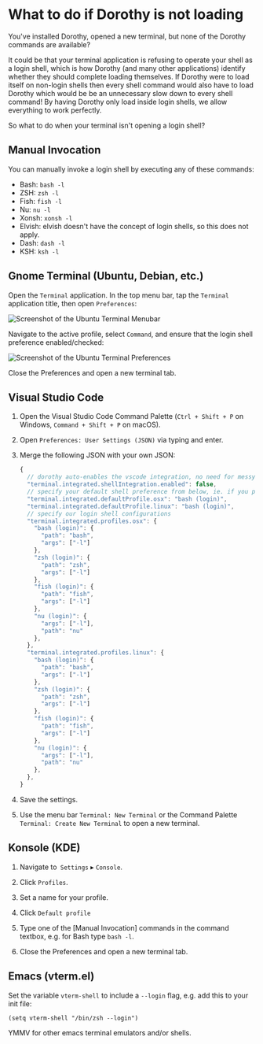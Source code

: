 # What to do if Dorothy is not loading

You've installed Dorothy, opened a new terminal, but none of the Dorothy commands are available?

It could be that your terminal application is refusing to operate your shell as a login shell, which is how Dorothy (and many other applications) identify whether they should complete loading themselves. If Dorothy were to load itself on non-login shells then every shell command would also have to load Dorothy which would be be an unnecessary slow down to every shell command! By having Dorothy only load inside login shells, we allow everything to work perfectly.

So what to do when your terminal isn't opening a login shell?

## Manual Invocation

You can manually invoke a login shell by executing any of these commands:

- Bash: `bash -l`
- ZSH: `zsh -l`
- Fish: `fish -l`
- Nu: `nu -l`
- Xonsh: `xonsh -l`
- Elvish: elvish doesn't have the concept of login shells, so this does not apply.
- Dash: `dash -l`
- KSH: `ksh -l`

## Gnome Terminal (Ubuntu, Debian, etc.)

Open the `Terminal` application. In the top menu bar, tap the `Terminal` application title, then open `Preferences`:

![Screenshot of the Ubuntu Terminal Menubar](https://github.com/bevry/dorothy/blob/master/docs/assets/login-shell-ubuntu-menubar.png?raw=true)

Navigate to the active profile, select `Command`, and ensure that the login shell preference enabled/checked:

![Screenshot of the Ubuntu Terminal Preferences](https://github.com/bevry/dorothy/blob/master/docs/assets/login-shell-ubuntu-preferences.png?raw=true)

Close the Preferences and open a new terminal tab.

## Visual Studio Code

1. Open the Visual Studio Code Command Palette (`Ctrl + Shift + P` on Windows, `Command + Shift + P` on macOS).

1. Open `Preferences: User Settings (JSON)` via typing and enter.

1. Merge the following JSON with your own JSON:

    ```javascript
    {
      // dorothy auto-enables the vscode integration, no need for messy auto-detection
      "terminal.integrated.shellIntegration.enabled": false,
      // specify your default shell preference from below, ie. if you prefer nu, then use "nu (login)"
      "terminal.integrated.defaultProfile.osx": "bash (login)",
      "terminal.integrated.defaultProfile.linux": "bash (login)",
      // specify our login shell configurations
      "terminal.integrated.profiles.osx": {
        "bash (login)": {
          "path": "bash",
          "args": ["-l"]
        },
        "zsh (login)": {
          "path": "zsh",
          "args": ["-l"]
        },
        "fish (login)": {
          "path": "fish",
          "args": ["-l"]
        },
        "nu (login)": {
          "args": ["-l"],
          "path": "nu"
        },
      },
      "terminal.integrated.profiles.linux": {
        "bash (login)": {
          "path": "bash",
          "args": ["-l"]
        },
        "zsh (login)": {
          "path": "zsh",
          "args": ["-l"]
        },
        "fish (login)": {
          "path": "fish",
          "args": ["-l"]
        },
        "nu (login)": {
          "args": ["-l"],
          "path": "nu"
        },
      },
    }
    ```

1. Save the settings.

1. Use the menu bar `Terminal: New Terminal` or the Command Palette `Terminal: Create New Terminal` to open a new terminal.

## Konsole (KDE)

1. Navigate to` Settings` ▸ `Console`.

1. Click `Profiles`.

1. Set a name for your profile.

1. Click `Default profile`

1. Type one of the [Manual Invocation] commands in the command textbox, e.g. for Bash type `bash -l`.

1. Close the Preferences and open a new terminal tab.

## Emacs (vterm.el)

Set the variable `vterm-shell` to include a `--login` flag, e.g. add this to your init file:
```
(setq vterm-shell "/bin/zsh --login")
```
YMMV for other emacs terminal emulators and/or shells.
